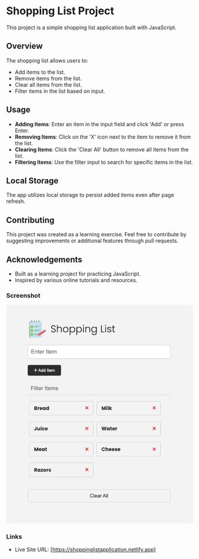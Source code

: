 # Shopping List Project

This project is a simple shopping list application built with JavaScript.


## Overview

The shopping list allows users to:

- Add items to the list.
- Remove items from the list.
- Clear all items from the list.
- Filter items in the list based on input.

## Usage

- **Adding Items**: Enter an item in the input field and click 'Add' or press Enter.
- **Removing Items**: Click on the 'X' icon next to the item to remove it from the list.
- **Clearing Items**: Click the 'Clear All' button to remove all items from the list.
- **Filtering Items**: Use the filter input to search for specific items in the list.

## Local Storage

The app utilizes local storage to persist added items even after page refresh.

## Contributing

This project was created as a learning exercise. Feel free to contribute by suggesting improvements or additional features through pull requests.

## Acknowledgements

- Built as a learning project for practicing JavaScript.
- Inspired by various online tutorials and resources.


### Screenshot

![](./images/screen.png)

<!-- Add a screenshot of your solution. The easiest way to do this is to use Firefox to view your project, right-click the page and select "Take a Screenshot". You can choose either a full-height screenshot or a cropped one based on how long the page is. If it's very long, it might be best to crop it. -->

<!-- Alternatively, you can use a tool like [FireShot](https://getfireshot.com/) to take the screenshot. FireShot has a free option, so you don't need to purchase it.  -->

<!-- Then crop/optimize/edit your image however you like, add it to your project, and update the file path in the image above. -->

### Links

<!-- - Solution URL: [Add solution URL here](https://your-solution-url.com) -->

-   Live Site URL: [https://shoppinglistapplication.netlify.app]
